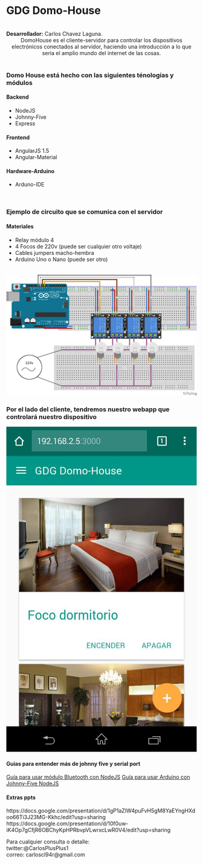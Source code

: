 <h1>GDG Domo-House</h1>
<br/>
<b>Desarrollador:</b> Carlos Chavez Laguna.<br/>

    

<center>DomoHouse es el cliente-servidor para controlar los dispositivos electrónicos conectados al servidor, haciendo una introducción a lo que seria el amplio mundo del internet de las cosas.</center>

<br/>
<h3>Domo House está hecho con las siguientes ténologías y módulos</h3>
<h4>Backend</h4>
<ul>
  <li>NodeJS</li>
  <li>Johnny-Five</li>
  <li>Express</li>
</ul> 
<h4>Frontend</h4>
<ul>
  <li>AngularJS 1.5 </li>
  <li>Angular-Material</li>
</ul> 

<h4>Hardware-Arduino</h4>
<ul>
  <li>Arduno-IDE </li>  
</ul>

<br/>


<h3>Ejemplo de circuito que se comunica con el servidor</h3>
<h4>Materiales</h4>
<ul>
  <li>Relay módulo 4</li>
  <li>4 Focos de 220v (puede ser cualquier otro voltaje)</li>
  <li>Cables jumpers macho-hembra</li>
  <li>Arduino Uno o Nano (puede ser otro)</li>

</ul> 
<br/>
<img src="https://raw.githubusercontent.com/CarlosDevlp/GDGDomoHouse/master/guia/diagrama_relay_arduino.png" />


<h3>Por el lado del cliente, tendremos nuestro webapp que controlará nuestro dispositivo</h3>
<img src="https://raw.githubusercontent.com/CarlosDevlp/GDGDomoHouse/master/guia/mock.png" />

<br/>
<h4>Guias para entender más de johnny five y serial port</h4>
<a href="https://docs.google.com/document/d/1nwe1Bsl-Ikoqbs-fdbQYpyqSeVLv8ljs2a9tuVf4gxQ/edit?usp=sharing">Guía para usar módulo Bluetooth con NodeJS</a>
<a href="https://docs.google.com/document/d/1jZxpvfF0sJMoe6UJ7NQVqmTaRy6i3RHhISDs6Aa-rPQ/edit?usp=sharing">Guía para usar Arduino con Johnny-Five NodeJS</a>
<br/>
<h4>Extras ppts</h4>
https://docs.google.com/presentation/d/1gP1aZIW4puFvH5gM8YaEYngHXdoo66Ti3J23MG-Kkhc/edit?usp=sharing
https://docs.google.com/presentation/d/10f0uw-iK4Op7gCfjR6OBChyKpHPRbvpVLwrxcLwR0V4/edit?usp=sharing
<p>
  Para cualquier consulta o detalle:<br/>
  twitter:@CarlosPlusPlus1 <br/>
  correo: carloscl94r@gmail.com <br/>  
</p>
